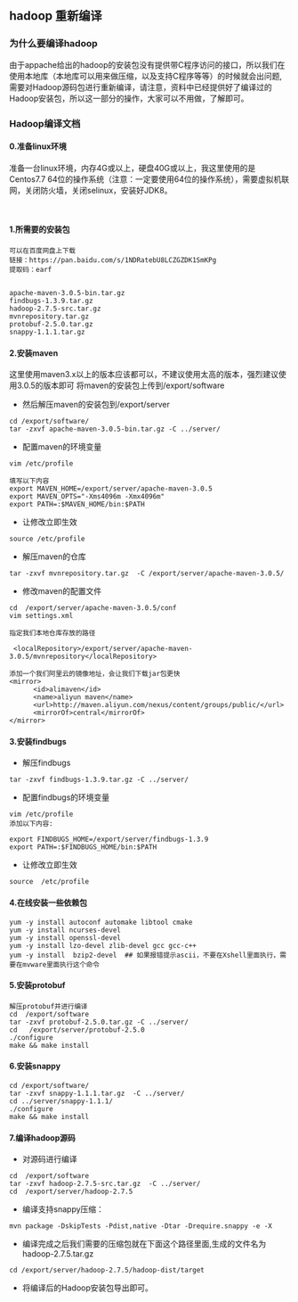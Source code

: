## hadoop 重新编译



### 为什么要编译hadoop

​		由于appache给出的hadoop的安装包没有提供带C程序访问的接口，所以我们在使用本地库（本地库可以用来做压缩，以及支持C程序等等）的时候就会出问题,需要对Hadoop源码包进行重新编译，请注意，资料中已经提供好了编译过的Hadoop安装包，所以这一部分的操作，大家可以不用做，了解即可。







### Hadoop编译文档

#### 0.准备linux环境

​		准备一台linux环境，内存4G或以上，硬盘40G或以上，我这里使用的是Centos7.7 64位的操作系统（注意：一定要使用64位的操作系统），需要虚拟机联网，关闭防火墙，关闭selinux，安装好JDK8。

​	

#### 1.所需要的安装包

``` shell
可以在百度网盘上下载
链接：https://pan.baidu.com/s/1NDRatebU8LCZGZDK1SmKPg 
提取码：earf 


apache-maven-3.0.5-bin.tar.gz
findbugs-1.3.9.tar.gz
hadoop-2.7.5-src.tar.gz
mvnrepository.tar.gz
protobuf-2.5.0.tar.gz
snappy-1.1.1.tar.gz

```



#### 2.安装maven

​		这里使用maven3.x以上的版本应该都可以，不建议使用太高的版本，强烈建议使用3.0.5的版本即可
将maven的安装包上传到/export/software

- 然后解压maven的安装包到/export/server

``` shell
cd /export/software/
tar -zxvf apache-maven-3.0.5-bin.tar.gz -C ../server/
```



- 配置maven的环境变量

``` shell
vim /etc/profile

填写以下内容
export MAVEN_HOME=/export/server/apache-maven-3.0.5
export MAVEN_OPTS="-Xms4096m -Xmx4096m"
export PATH=:$MAVEN_HOME/bin:$PATH
```



- 让修改立即生效

``` shell
source /etc/profile
```



- 解压maven的仓库

``` shell
tar -zxvf mvnrepository.tar.gz  -C /export/server/apache-maven-3.0.5/
```



- 修改maven的配置文件

``` shell
cd  /export/server/apache-maven-3.0.5/conf
vim settings.xml

指定我们本地仓库存放的路径

 <localRepository>/export/server/apache-maven-3.0.5/mvnrepository</localRepository>

添加一个我们阿里云的镜像地址，会让我们下载jar包更快
<mirror>
      <id>alimaven</id>
      <name>aliyun maven</name>
      <url>http://maven.aliyun.com/nexus/content/groups/public/</url>
      <mirrorOf>central</mirrorOf>
</mirror>
```



#### 3.安装findbugs

- 解压findbugs

``` shell
tar -zxvf findbugs-1.3.9.tar.gz -C ../server/
```



- 配置findbugs的环境变量

``` shell
vim /etc/profile
添加以下内容:

export FINDBUGS_HOME=/export/server/findbugs-1.3.9
export PATH=:$FINDBUGS_HOME/bin:$PATH
```



- 让修改立即生效

``` shell
source  /etc/profile
```



#### 4.在线安装一些依赖包

``` shell
yum -y install autoconf automake libtool cmake
yum -y install ncurses-devel
yum -y install openssl-devel
yum -y install lzo-devel zlib-devel gcc gcc-c++
yum -y install  bzip2-devel  ## 如果报错提示ascii，不要在Xshell里面执行，需要在mvware里面执行这个命令
```



#### 5.安装protobuf

``` shell
解压protobuf并进行编译
cd  /export/software
tar -zxvf protobuf-2.5.0.tar.gz -C ../server/
cd   /export/server/protobuf-2.5.0
./configure
make && make install
```



#### 6.安装snappy

``` shell
cd /export/software/
tar -zxvf snappy-1.1.1.tar.gz  -C ../server/
cd ../server/snappy-1.1.1/
./configure
make && make install
```



#### 7.编译hadoop源码



- 对源码进行编译

``` shell
cd  /export/software
tar -zxvf hadoop-2.7.5-src.tar.gz  -C ../server/
cd  /export/server/hadoop-2.7.5
```



- 编译支持snappy压缩：

``` shell
mvn package -DskipTests -Pdist,native -Dtar -Drequire.snappy -e -X
```



- 编译完成之后我们需要的压缩包就在下面这个路径里面,生成的文件名为hadoop-2.7.5.tar.gz


``` shell
cd /export/server/hadoop-2.7.5/hadoop-dist/target
```



- 将编译后的Hadoop安装包导出即可。